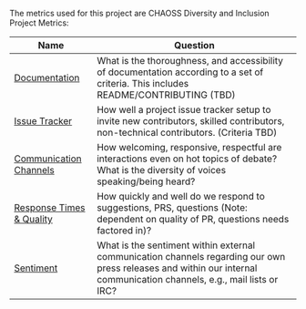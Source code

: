 The metrics used for this project are CHAOSS Diversity and Inclusion Project Metrics:

Name | Question
--- | ---
[Documentation](https://github.com/chaoss/wg-diversity-inclusion/blob/master/focus-areas/project-and-community/documentation.md) | What is the thoroughness, and accessibility of documentation according to a set of criteria. This includes README/CONTRIBUTING (TBD)
[Issue Tracker](https://github.com/chaoss/wg-diversity-inclusion/blob/master/focus-areas/project-and-community/issue-label-inclusivity.md) | How well a project issue tracker setup to invite new contributors, skilled contributors, non-technical contributors. (Criteria TBD)
[Communication Channels](https://github.com/chaoss/wg-diversity-inclusion/blob/master/focus-areas/project-and-community/channels.md) | How welcoming, responsive, respectful are interactions even on hot topics of debate?  What is the diversity of voices speaking/being heard?
[Response Times & Quality](https://github.com/chaoss/wg-diversity-inclusion/blob/master/focus-areas/project-and-community/response-time-quality.md) | How quickly and well do we respond to suggestions, PRS, questions (Note: dependent on quality of PR, questions needs factored in)?
[Sentiment](https://github.com/chaoss/wg-diversity-inclusion/blob/master/focus-areas/project-and-community/sentiment.md) | What is the sentiment within external communication channels regarding our own press releases and within our internal communication channels, e.g., mail lists or IRC?

